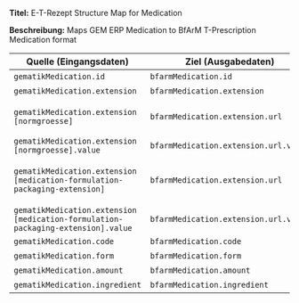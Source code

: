 
**Titel:** E-T-Rezept Structure Map for Medication

**Beschreibung:** Maps GEM ERP Medication to BfArM T-Prescription Medication format

| Quelle (Eingangsdaten) | Ziel (Ausgabedaten) | Transformation & Beschreibung |
|------------------------|---------------------|-------------------------------|
| `gematikMedication.id` | `bfarmMedication.id` | Copies the Medication Id |
| `gematikMedication.extension` | `bfarmMedication.extension` | Copies the Medication Extensions |
| `gematikMedication.extension [normgroesse]` | `bfarmMedication.extension.url` | Copies the 'normgroesse' extension<br>→ setzt URL 'http://fhir.de/StructureDefinition/normgroesse' |
| `gematikMedication.extension [normgroesse].value` | `bfarmMedication.extension.url.value` | Copies the the value for each Extension |
| `gematikMedication.extension [medication-formulation-packaging-extension]` | `bfarmMedication.extension.url` | Copies the 'packaging' extension<br>→ setzt URL 'https://gematik.de/fhir/epa-medication/StructureDefinition/medication-formulation-packaging-extension' |
| `gematikMedication.extension [medication-formulation-packaging-extension].value` | `bfarmMedication.extension.url.value` | Copies the the value for each Extension |
| `gematikMedication.code` | `bfarmMedication.code` | Copies the Medication Code |
| `gematikMedication.form` | `bfarmMedication.form` | Copies the Medication Form |
| `gematikMedication.amount` | `bfarmMedication.amount` | Copies the Medication Amount |
| `gematikMedication.ingredient` | `bfarmMedication.ingredient` | Copies the Medication Ingredient |
